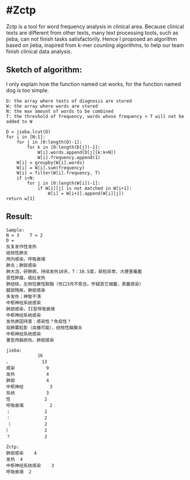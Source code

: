 #Zctp
========
Zctp is a tool for word frequency analysis in clinical area. Because clinical texts are different from other texts, many text processing tools, such as jieba, can not finish tasks satisfactorily. Hence I proposed an algorithm based on jieba, inspired from k-mer counting algorithms, to help our team finish clinical data analysis.

Sketch of algorithm:
--------
I only explain how the function named cat works, for the function named dog is too simple.

```
D: the array where texts of diagnosis are stored
W: the array where words are stored
N: the max amount of words to be combined
T: the threshold of frequency, words whose frequency < T will not be added to W
```
```
D = jieba.lcut(D)
for i in [N:1]:
    for j in [0:length(D)-1]:
        for k in [0:length(D[j])-1]:
            W[i].words.append(D[j][k:k+N])
            W[i].frequency.append(1)
    W[i] = groupby(W[i].words)
    W[i] = W[i].sum(frequency)
    W[i] = filter(W[i].frequency, T)
    if i<N:
        for j in [0:length(W[i])-1]:
            if W[i][j] is not matched in W[i+1]:
                W[i] = W[i+1].append(W[i][j])
return w[1]
```

Result:
--------
```
Sample:
N = 3    T = 2
D = 
反复发作性发热
结核性肺炎
颅内感染，呼吸衰竭
肺炎；肺部感染
肺大泡，矽肺病，持续发热10天，T：38.5度，尿检异常，大便里霉菌
恶性肿瘤，癌灶发热
肺结核，左侧包裹性脓胸（伤口3月不愈合。怀疑其它细菌，真菌感染）
腿部残疾，肺部感染
多发伤；神智不清
中枢神经系统感染
肺部感染，II型呼吸衰竭
中枢神经系统感染
发热原因待查：感染性？免疫性？
双肺粟粒影（血播可能），结核性脑膜炎
中枢神经系统感染
重型颅脑损伤，肺部感染
```
```
jieba:
            16
，            13
感染            9
发热            4
肺部            4
中枢神经          3
系统            3
性             2
呼吸衰竭          2
；             2
：             2
（             2
）             2
？             2
```
```
Zctp:
肺部感染	4
发热	4
中枢神经系统感染	3
呼吸衰竭  2
```
